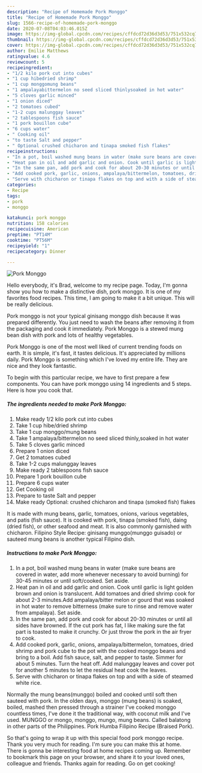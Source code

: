```yaml
---
description: "Recipe of Homemade Pork Monggo"
title: "Recipe of Homemade Pork Monggo"
slug: 1566-recipe-of-homemade-pork-monggo
date: 2020-07-08T04:03:46.015Z
image: https://img-global.cpcdn.com/recipes/cffdcd72d36d3d53/751x532cq70/pork-monggo-recipe-main-photo.jpg
thumbnail: https://img-global.cpcdn.com/recipes/cffdcd72d36d3d53/751x532cq70/pork-monggo-recipe-main-photo.jpg
cover: https://img-global.cpcdn.com/recipes/cffdcd72d36d3d53/751x532cq70/pork-monggo-recipe-main-photo.jpg
author: Emilie Matthews
ratingvalue: 4.6
reviewcount: 5
recipeingredient:
- "1/2 kilo pork cut into cubes"
- "1 cup hibedried shrimp"
- "1 cup monggomung beans"
- "1 ampalayabittermelon no seed sliced thinlysoaked in hot water"
- "5 cloves garlic minced"
- "1 onion diced"
- "2 tomatoes cubed"
- "1-2 cups malunggay leaves"
- "2 tablespoons fish sauce"
- "1 pork bouillon cube"
- "6 cups water"
- " Cooking oil"
- "to taste Salt and pepper"
- " Optional crushed chicharon and tinapa smoked fish flakes"
recipeinstructions:
- "In a pot, boil washed mung beans in water (make sure beans are covered in water, add more whenever necessary to avoid burning) for 30-45 minutes or until soft/cooked. Set aside."
- "Heat pan in oil and add garlic and onion. Cook until garlic is light golden brown and onion is translucent. Add tomatoes and dried shrimp cook for about 2-3 minutes.Add ampalaya/bitter melon or gourd that was soaked in hot water to remove bitterness (make sure to rinse and remove water from ampalaya). Set aside."
- "In the same pan, add pork and cook for about 20-30 minutes or until all sides have browned. If the cut pork has fat, I like making sure the fat part is toasted to make it crunchy. Or just throw the pork in the air fryer to cook."
- "Add cooked pork, garlic, onions, ampalaya/bittermelon, tomatoes, dried shrimp and pork cube to the pot with the cooked monggo beans and bring to a boil. Add fish sauce, salt, and pepper to taste. Simmer for about 5 minutes. Turn the heat off. Add malunggay leaves and cover pot for another 5 minutes to let the residual heat cook the leaves."
- "Serve with chicharon or tinapa flakes on top and with a side of steamed white rice."
categories:
- Recipe
tags:
- pork
- monggo

katakunci: pork monggo 
nutrition: 158 calories
recipecuisine: American
preptime: "PT14M"
cooktime: "PT56M"
recipeyield: "1"
recipecategory: Dinner

---
```



![Pork Monggo](https://img-global.cpcdn.com/recipes/cffdcd72d36d3d53/751x532cq70/pork-monggo-recipe-main-photo.jpg)

Hello everybody, it's Brad, welcome to my recipe page. Today, I'm gonna show you how to make a distinctive dish, pork monggo. It is one of my favorites food recipes. This time, I am going to make it a bit unique. This will be really delicious.

Pork monggo is not your typical ginisang monggo dish because it was prepared differently. You just need to wash the beans after removing it from the packaging and cook it immediately. Pork Monggo is a stewed mung bean dish with pork and lots of healthy vegetables.

Pork Monggo is one of the most well liked of current trending foods on earth. It is simple, it's fast, it tastes delicious. It's appreciated by millions daily. Pork Monggo is something which I've loved my entire life. They are nice and they look fantastic.


To begin with this particular recipe, we have to first prepare a few components. You can have pork monggo using 14 ingredients and 5 steps. Here is how you cook that.

<!--inarticleads1-->

##### The ingredients needed to make Pork Monggo:

1. Make ready 1/2 kilo pork cut into cubes
1. Take 1 cup hibe/dried shrimp
1. Take 1 cup monggo/mung beans
1. Take 1 ampalaya/bittermelon no seed sliced thinly,soaked in hot water
1. Take 5 cloves garlic minced
1. Prepare 1 onion diced
1. Get 2 tomatoes cubed
1. Take 1-2 cups malunggay leaves
1. Make ready 2 tablespoons fish sauce
1. Prepare 1 pork bouillon cube
1. Prepare 6 cups water
1. Get  Cooking oil
1. Prepare to taste Salt and pepper
1. Make ready  Optional: crushed chicharon and tinapa (smoked fish) flakes


It is made with mung beans, garlic, tomatoes, onions, various vegetables, and patis (fish sauce). It is cooked with pork, tinapa (smoked fish), daing (dried fish), or other seafood and meat. It is also commonly garnished with chicharon. Filipino Style Recipe: ginisang munggo(munggo guisado) or sauteed mung beans is another typical Filipino dish. 

<!--inarticleads2-->

##### Instructions to make Pork Monggo:

1. In a pot, boil washed mung beans in water (make sure beans are covered in water, add more whenever necessary to avoid burning) for 30-45 minutes or until soft/cooked. Set aside.
1. Heat pan in oil and add garlic and onion. Cook until garlic is light golden brown and onion is translucent. Add tomatoes and dried shrimp cook for about 2-3 minutes.Add ampalaya/bitter melon or gourd that was soaked in hot water to remove bitterness (make sure to rinse and remove water from ampalaya). Set aside.
1. In the same pan, add pork and cook for about 20-30 minutes or until all sides have browned. If the cut pork has fat, I like making sure the fat part is toasted to make it crunchy. Or just throw the pork in the air fryer to cook.
1. Add cooked pork, garlic, onions, ampalaya/bittermelon, tomatoes, dried shrimp and pork cube to the pot with the cooked monggo beans and bring to a boil. Add fish sauce, salt, and pepper to taste. Simmer for about 5 minutes. Turn the heat off. Add malunggay leaves and cover pot for another 5 minutes to let the residual heat cook the leaves.
1. Serve with chicharon or tinapa flakes on top and with a side of steamed white rice.


Normally the mung beans(munggo) boiled and cooked until soft then sauteed with pork. In the olden days, monggo (mung beans) is soaked, boiled, mashed then pressed through a strainer I&#39;ve cooked monggo countless times, I&#39;ve done it the traditional way, with coconut milk and I&#39;ve used. MUNGGO or mongo, monggo, mungo, mung beans. Called balatong in other parts of the Philippines. Pork Humba Filipino Recipe (Braised Pork). 

So that's going to wrap it up with this special food pork monggo recipe. Thank you very much for reading. I'm sure you can make this at home. There is gonna be interesting food at home recipes coming up. Remember to bookmark this page on your browser, and share it to your loved ones, colleague and friends. Thanks again for reading. Go on get cooking!
